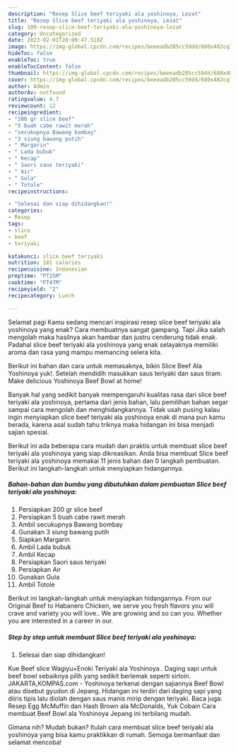 ```yaml
---
description: "Resep Slice beef teriyaki ala yoshinoya, Lezat"
title: "Resep Slice beef teriyaki ala yoshinoya, Lezat"
slug: 109-resep-slice-beef-teriyaki-ala-yoshinoya-lezat
category: Uncategorized
date: 2023-02-01T20:09:47.518Z
image: https://img-global.cpcdn.com/recipes/beeeadb205cc59dd/680x482cq70/slice-beef-teriyaki-ala-yoshinoya-foto-resep-utama.jpg
hideToc: false
enableToc: true
enableTocContent: false
thumbnail: https://img-global.cpcdn.com/recipes/beeeadb205cc59dd/680x482cq70/slice-beef-teriyaki-ala-yoshinoya-foto-resep-utama.jpg
cover: https://img-global.cpcdn.com/recipes/beeeadb205cc59dd/680x482cq70/slice-beef-teriyaki-ala-yoshinoya-foto-resep-utama.jpg
author: Admin
authorAv: notfound
ratingvalue: 4.7
reviewcount: 12
recipeingredient:
- "200 gr slice beef"
- "5 buah cabe rawit merah"
- "secukupnya Bawang bombay"
- "3 siung bawang putih"
- " Margarin"
- " Lada bubuk"
- " Kecap"
- " Saori saus teriyaki"
- " Air"
- " Gula"
- " Totole"
recipeinstructions:

- "Selesai dan siap dihidangkan!"
categories:
- Resep
tags:
- slice
- beef
- teriyaki

katakunci: slice beef teriyaki 
nutrition: 181 calories
recipecuisine: Indonesian
preptime: "PT25M"
cooktime: "PT47M"
recipeyield: "2"
recipecategory: Lunch

---
```



Selamat pagi Kamu sedang mencari inspirasi resep slice beef teriyaki ala yoshinoya yang enak? Cara membuatnya sangat gampang. Tapi Jika salah mengolah maka hasilnya akan hambar dan justru cenderung tidak enak. Padahal slice beef teriyaki ala yoshinoya yang enak selayaknya memiliki aroma dan rasa yang mampu memancing selera kita.


Berikut ini bahan dan cara untuk memasaknya, bikin Slice Beef Ala Yoshinoya yuk!. Setelah mendidih masukkan saus teriyaki dan saus tiram. Make delicious Yoshinoya Beef Bowl at home!

Banyak hal yang sedikit banyak mempengaruhi kualitas rasa dari slice beef teriyaki ala yoshinoya, pertama dari jenis bahan, lalu pemilihan bahan segar sampai cara mengolah dan menghidangkannya. Tidak usah pusing kalau ingin menyiapkan slice beef teriyaki ala yoshinoya enak di mana pun kamu berada, karena asal sudah tahu triknya maka hidangan ini bisa menjadi sajian spesial.


Berikut ini ada beberapa cara mudah dan praktis untuk membuat slice beef teriyaki ala yoshinoya yang siap dikreasikan. Anda bisa membuat Slice beef teriyaki ala yoshinoya memakai 11 jenis bahan dan 0 langkah pembuatan. Berikut ini langkah-langkah untuk menyiapkan hidangannya.

<!--inarticleads1-->

##### Bahan-bahan dan bumbu yang dibutuhkan dalam pembuatan Slice beef teriyaki ala yoshinoya:

1. Persiapkan 200 gr slice beef
1. Persiapkan 5 buah cabe rawit merah
1. Ambil secukupnya Bawang bombay
1. Gunakan 3 siung bawang putih
1. Siapkan  Margarin
1. Ambil  Lada bubuk
1. Ambil  Kecap
1. Persiapkan  Saori saus teriyaki
1. Persiapkan  Air
1. Gunakan  Gula
1. Ambil  Totole


Berikut ini langkah-langkah untuk menyiapkan hidangannya. From our Original Beef to Habanero Chicken, we serve you fresh flavors you will crave and variety you will love.. We are growing and so can you. Whether you are interested in a career in our. 

<!--inarticleads2-->

##### Step by step untuk membuat Slice beef teriyaki ala yoshinoya:


1. Selesai dan siap dihidangkan!

Kue Beef slice Wagiyu+Enoki Teriyaki ala Yoshinoya.. Daging sapi untuk beef bowl sebaiknya pilih yang sedikit berlemak seperti sirloin. JAKARTA,KOMPAS.com - Yoshinoya terkenal dengan sajiannya Beef Bowl atau disebut gyudon di Jepang. Hidangan ini terdiri dari daging sapi yang diiris tipis lalu diolah dengan saus manis mirip dengan teriyaki. Baca juga: Resep Egg McMuffin dan Hash Brown ala McDonalds, Yuk Cobain Cara membuat Beef Bowl ala Yoshinoya Jepang ini terbilang mudah. 

Gimana nih? Mudah bukan? Itulah cara membuat slice beef teriyaki ala yoshinoya yang bisa kamu praktikkan di rumah. Semoga bermanfaat dan selamat mencoba!
